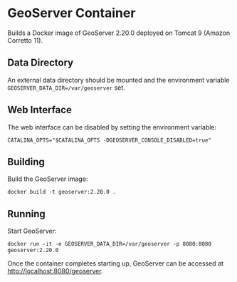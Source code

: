 # GeoServer Container

Builds a Docker image of GeoServer 2.20.0 deployed on Tomcat 9 (Amazon Corretto 11).

## Data Directory

An external data directory should be mounted and the environment variable `GEOSERVER_DATA_DIR=/var/geoserver` set.

## Web Interface

The web interface can be disabled by setting the environment variable:

`CATALINA_OPTS="$CATALINA_OPTS -DGEOSERVER_CONSOLE_DISABLED=true"`

## Building

Build the GeoServer image:

`docker build -t geoserver:2.20.0 .`

## Running

Start GeoServer:

`docker run -it -e GEOSERVER_DATA_DIR=/var/geoserver -p 8080:8080 geoserver:2.20.0`

Once the container completes starting up, GeoServer can be accessed at [http://localhost:8080/geoserver](http://localhost:8080/geoserver).